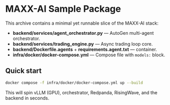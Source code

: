 # MAXX-AI Sample Package

This archive contains a minimal yet runnable slice of the MAXX-AI stack:

- **backend/services/agent_orchestrator.py** — AutoGen multi-agent orchestrator.
- **backend/services/trading_engine.py** — Async trading loop core.
- **backend/Dockerfile.agents** + **requirements.agent.txt** — container.
- **infra/docker/docker-compose.yml** — Compose file with `models:` block.

## Quick start

```bash
docker compose -f infra/docker/docker-compose.yml up --build
```

This will spin vLLM (GPU), orchestrator, Redpanda, RisingWave, and the backend in seconds.
